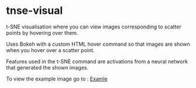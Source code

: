 # tnse-visual
t-SNE visualisation where you can view images corresponding to scatter points by hovering over them.

Uses Bokeh with a custom HTML hover command so that images are shown when you hover over a scatter point.

Features used in the t-SNE command are activations from a neural network that generated the shown images.

To view the example image go to : [Examle](https://cdn.rawgit.com/alexhepburn/tnse-visual/6774fcd0/tsneBokeh.html)

